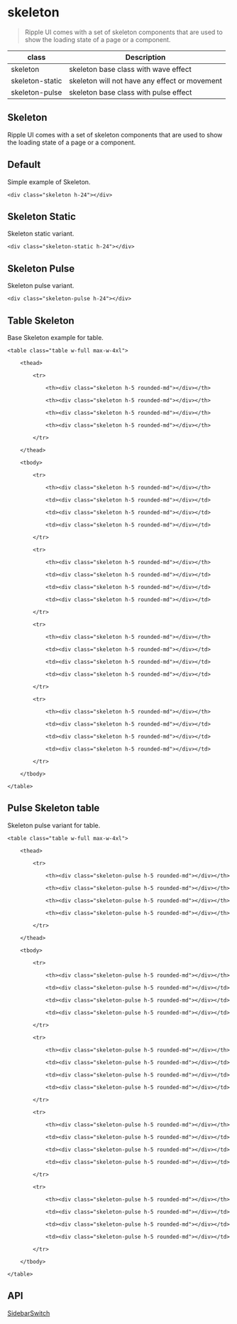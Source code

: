 # skeleton

> Ripple UI comes with a set of skeleton components that are used to show the loading state of a page or a component.

| class           | Description                                   |
| --------------- | --------------------------------------------- |
| skeleton        | skeleton base class with wave effect          |
| skeleton-static | skeleton will not have any effect or movement |
| skeleton-pulse  | skeleton base class with pulse effect         |

## Skeleton

Ripple UI comes with a set of skeleton components that are used to show the loading state of a page or a component.

## [​](#default)Default

Simple example of Skeleton.

    <div class="skeleton h-24"></div>

## [​](#skeleton-static)Skeleton Static

Skeleton static variant.

    <div class="skeleton-static h-24"></div>

## [​](#skeleton-pulse)Skeleton Pulse

Skeleton pulse variant.

    <div class="skeleton-pulse h-24"></div>

## [​](#table-skeleton)Table Skeleton

Base Skeleton example for table.

    <table class="table w-full max-w-4xl">

    	<thead>

    		<tr>

    			<th><div class="skeleton h-5 rounded-md"></div></th>

    			<th><div class="skeleton h-5 rounded-md"></div></th>

    			<th><div class="skeleton h-5 rounded-md"></div></th>

    			<th><div class="skeleton h-5 rounded-md"></div></th>

    		</tr>

    	</thead>

    	<tbody>

    		<tr>

    			<th><div class="skeleton h-5 rounded-md"></div></th>

    			<td><div class="skeleton h-5 rounded-md"></div></td>

    			<td><div class="skeleton h-5 rounded-md"></div></td>

    			<td><div class="skeleton h-5 rounded-md"></div></td>

    		</tr>

    		<tr>

    			<th><div class="skeleton h-5 rounded-md"></div></th>

    			<td><div class="skeleton h-5 rounded-md"></div></td>

    			<td><div class="skeleton h-5 rounded-md"></div></td>

    			<td><div class="skeleton h-5 rounded-md"></div></td>

    		</tr>

    		<tr>

    			<th><div class="skeleton h-5 rounded-md"></div></th>

    			<td><div class="skeleton h-5 rounded-md"></div></td>

    			<td><div class="skeleton h-5 rounded-md"></div></td>

    			<td><div class="skeleton h-5 rounded-md"></div></td>

    		</tr>

    		<tr>

    			<th><div class="skeleton h-5 rounded-md"></div></th>

    			<td><div class="skeleton h-5 rounded-md"></div></td>

    			<td><div class="skeleton h-5 rounded-md"></div></td>

    			<td><div class="skeleton h-5 rounded-md"></div></td>

    		</tr>

    	</tbody>

    </table>

## [​](#pulse-skeleton-table)Pulse Skeleton table

Skeleton pulse variant for table.

    <table class="table w-full max-w-4xl">

    	<thead>

    		<tr>

    			<th><div class="skeleton-pulse h-5 rounded-md"></div></th>

    			<th><div class="skeleton-pulse h-5 rounded-md"></div></th>

    			<th><div class="skeleton-pulse h-5 rounded-md"></div></th>

    			<th><div class="skeleton-pulse h-5 rounded-md"></div></th>

    		</tr>

    	</thead>

    	<tbody>

    		<tr>

    			<th><div class="skeleton-pulse h-5 rounded-md"></div></th>

    			<td><div class="skeleton-pulse h-5 rounded-md"></div></td>

    			<td><div class="skeleton-pulse h-5 rounded-md"></div></td>

    			<td><div class="skeleton-pulse h-5 rounded-md"></div></td>

    		</tr>

    		<tr>

    			<th><div class="skeleton-pulse h-5 rounded-md"></div></th>

    			<td><div class="skeleton-pulse h-5 rounded-md"></div></td>

    			<td><div class="skeleton-pulse h-5 rounded-md"></div></td>

    			<td><div class="skeleton-pulse h-5 rounded-md"></div></td>

    		</tr>

    		<tr>

    			<th><div class="skeleton-pulse h-5 rounded-md"></div></th>

    			<td><div class="skeleton-pulse h-5 rounded-md"></div></td>

    			<td><div class="skeleton-pulse h-5 rounded-md"></div></td>

    			<td><div class="skeleton-pulse h-5 rounded-md"></div></td>

    		</tr>

    		<tr>

    			<th><div class="skeleton-pulse h-5 rounded-md"></div></th>

    			<td><div class="skeleton-pulse h-5 rounded-md"></div></td>

    			<td><div class="skeleton-pulse h-5 rounded-md"></div></td>

    			<td><div class="skeleton-pulse h-5 rounded-md"></div></td>

    		</tr>

    	</tbody>

    </table>

## [​](#api)API

[Sidebar](/docs/components/sidebar)[Switch](/docs/components/switch)
